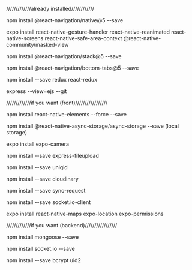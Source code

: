 /////////////already installed////////////

npm install @react-navigation/native@5 --save

expo install react-native-gesture-handler react-native-reanimated react-native-screens react-native-safe-area-context @react-native-community/masked-view

npm install @react-navigation/stack@5 --save

npm install @react-navigation/bottom-tabs@5 --save

npm install --save redux react-redux

express --view=ejs --git

/////////////if you want (front)/////////////////

npm install react-native-elements --force --save

npm install @react-native-async-storage/async-storage --save (local storage)

expo install expo-camera

npm install --save express-fileupload

npm install --save uniqid

npm install --save cloudinary

npm install --save sync-request

npm install --save socket.io-client

expo install react-native-maps expo-location expo-permissions

/////////////if you want (backend)/////////////////

npm install mongoose --save

npm install socket.io --save

npm install --save bcrypt uid2
